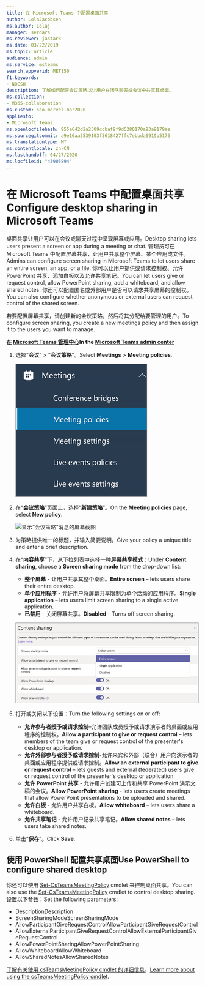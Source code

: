 ```yaml
---
title: 在 Microsoft Teams 中配置桌面共享
author: LolaJacobsen
ms.author: Lolaj
manager: serdars
ms.reviewer: jastark
ms.date: 03/22/2019
ms.topic: article
audience: admin
ms.service: msteams
search.appverid: MET150
f1.keywords:
- NOCSH
description: 了解如何配置会议策略以让用户在团队聊天或会议中共享其桌面。
ms.collection:
- M365-collaboration
ms.custom: seo-marvel-mar2020
appliesto:
- Microsoft Teams
ms.openlocfilehash: 955a642d2a2309ccbaf9f9d6280170a93a9179ae
ms.sourcegitcommit: a9e16aa3539103f3618427ffc7ebbda6919b5176
ms.translationtype: MT
ms.contentlocale: zh-CN
ms.lasthandoff: 04/27/2020
ms.locfileid: "43905894"
---
```

<a name="configure-desktop-sharing-in-microsoft-teams"></a><span data-ttu-id="6d6e8-103">在 Microsoft Teams 中配置桌面共享</span><span class="sxs-lookup"><span data-stu-id="6d6e8-103">Configure desktop sharing in Microsoft Teams</span></span>
============================================

<span data-ttu-id="6d6e8-104">桌面共享让用户可以在会议或聊天过程中呈现屏幕或应用。</span><span class="sxs-lookup"><span data-stu-id="6d6e8-104">Desktop sharing lets users present a screen or app during a meeting or chat.</span></span> <span data-ttu-id="6d6e8-105">管理员可在 Microsoft Teams 中配置屏幕共享，让用户共享整个屏幕、某个应用或文件。</span><span class="sxs-lookup"><span data-stu-id="6d6e8-105">Admins can configure screen sharing in Microsoft Teams to let users share an entire screen, an app, or a file.</span></span> <span data-ttu-id="6d6e8-106">你可以让用户提供或请求控制权、允许 PowerPoint 共享、添加白板以及允许共享笔记。</span><span class="sxs-lookup"><span data-stu-id="6d6e8-106">You can let users give or request control, allow PowerPoint sharing, add a whiteboard, and allow shared notes.</span></span> <span data-ttu-id="6d6e8-107">你还可以配置匿名或外部用户是否可以请求共享屏幕的控制权。</span><span class="sxs-lookup"><span data-stu-id="6d6e8-107">You can also configure whether anonymous or external users can request control of the shared screen.</span></span>

<span data-ttu-id="6d6e8-108">若要配置屏幕共享，请创建新的会议策略，然后将其分配给要管理的用户。</span><span class="sxs-lookup"><span data-stu-id="6d6e8-108">To configure screen sharing, you create a new meetings policy and then assign it to the users you want to manage.</span></span>

<span data-ttu-id="6d6e8-109">**在 [Microsoft Teams 管理中心](https://admin.teams.microsoft.com/)**</span><span class="sxs-lookup"><span data-stu-id="6d6e8-109">**In the [Microsoft Teams admin center](https://admin.teams.microsoft.com/)**</span></span>

1. <span data-ttu-id="6d6e8-110">选择“**会议**” > “**会议策略**”。</span><span class="sxs-lookup"><span data-stu-id="6d6e8-110">Select **Meetings** > **Meeting policies**.</span></span>

    ![显示已选中“会议策略”的屏幕截图](media/configure-desktop-sharing-image1.png)

2. <span data-ttu-id="6d6e8-112">在“**会议策略**”页面上，选择“**新建策略**”。</span><span class="sxs-lookup"><span data-stu-id="6d6e8-112">On the **Meeting policies** page, select **New policy**.</span></span>

    ![显示“会议策略”消息的屏幕截图](media/configure-desktop-sharing-image2.png)

3. <span data-ttu-id="6d6e8-114">为策略提供唯一的标题，并输入简要说明。</span><span class="sxs-lookup"><span data-stu-id="6d6e8-114">Give your policy a unique title and enter a brief description.</span></span>

4. <span data-ttu-id="6d6e8-115">在“**内容共享**”下，从下拉列表中选择一种**屏幕共享模式**：</span><span class="sxs-lookup"><span data-stu-id="6d6e8-115">Under **Content sharing**, choose a **Screen sharing mode** from the drop-down list:</span></span>

   - <span data-ttu-id="6d6e8-116">**整个屏幕** - 让用户共享其整个桌面。</span><span class="sxs-lookup"><span data-stu-id="6d6e8-116">**Entire screen** – lets users share their entire desktop.</span></span>
   - <span data-ttu-id="6d6e8-117">**单个应用程序** - 允许用户将屏幕共享限制为单个活动的应用程序。</span><span class="sxs-lookup"><span data-stu-id="6d6e8-117">**Single application** – lets users limit screen sharing to a single active application.</span></span>
   - <span data-ttu-id="6d6e8-118">**已禁用** - 关闭屏幕共享。</span><span class="sxs-lookup"><span data-stu-id="6d6e8-118">**Disabled** – Turns off screen sharing.</span></span>

    ![显示共享模式选项的屏幕截图](media/configure-desktop-sharing-image3.png)

5. <span data-ttu-id="6d6e8-120">打开或关闭以下设置：</span><span class="sxs-lookup"><span data-stu-id="6d6e8-120">Turn the following settings on or off:</span></span>

    - <span data-ttu-id="6d6e8-121">**允许参与者授予或请求控制**–允许团队成员授予或请求演示者的桌面或应用程序的控制权。</span><span class="sxs-lookup"><span data-stu-id="6d6e8-121">**Allow a participant to give or request control** – lets members of the team give or request control of the presenter's desktop or application.</span></span>
    - <span data-ttu-id="6d6e8-122">**允许外部参与者授予或请求控制**-允许来宾和外部（联合）用户向演示者的桌面或应用程序提供或请求控制。</span><span class="sxs-lookup"><span data-stu-id="6d6e8-122">**Allow an external participant to give or request control** – lets guests and external (federated) users give or request control of the presenter's desktop or application.</span></span>
    - <span data-ttu-id="6d6e8-123">**允许 PowerPoint 共享** - 允许用户创建可上传和共享 PowerPoint 演示文稿的会议。</span><span class="sxs-lookup"><span data-stu-id="6d6e8-123">**Allow PowerPoint sharing** - lets users create meetings that allow PowerPoint presentations to be uploaded and shared.</span></span>
    - <span data-ttu-id="6d6e8-124">**允许白板** - 允许用户共享白板。</span><span class="sxs-lookup"><span data-stu-id="6d6e8-124">**Allow whiteboard** – lets users share a whiteboard.</span></span>
    - <span data-ttu-id="6d6e8-125">**允许共享笔记** - 允许用户记录共享笔记。</span><span class="sxs-lookup"><span data-stu-id="6d6e8-125">**Allow shared notes** – lets users take shared notes.</span></span>

6. <span data-ttu-id="6d6e8-126">单击“**保存**”。</span><span class="sxs-lookup"><span data-stu-id="6d6e8-126">Click **Save**.</span></span>

## <a name="use-powershell-to-configure-shared-desktop"></a><span data-ttu-id="6d6e8-127">使用 PowerShell 配置共享桌面</span><span class="sxs-lookup"><span data-stu-id="6d6e8-127">Use PowerShell to configure shared desktop</span></span>

<span data-ttu-id="6d6e8-128">你还可以使用 [Set-CsTeamsMeetingPolicy](https://docs.microsoft.com/powershell/module/skype/set-csteamsmeetingpolicy?view=skype-ps) cmdlet 来控制桌面共享。</span><span class="sxs-lookup"><span data-stu-id="6d6e8-128">You can also use the [Set-CsTeamsMeetingPolicy](https://docs.microsoft.com/powershell/module/skype/set-csteamsmeetingpolicy?view=skype-ps) cmdlet to control desktop sharing.</span></span> <span data-ttu-id="6d6e8-129">设置以下参数：</span><span class="sxs-lookup"><span data-stu-id="6d6e8-129">Set the following parameters:</span></span>

- <span data-ttu-id="6d6e8-130">Description</span><span class="sxs-lookup"><span data-stu-id="6d6e8-130">Description</span></span>
- <span data-ttu-id="6d6e8-131">ScreenSharingMode</span><span class="sxs-lookup"><span data-stu-id="6d6e8-131">ScreenSharingMode</span></span>
- <span data-ttu-id="6d6e8-132">AllowParticipantGiveRequestControl</span><span class="sxs-lookup"><span data-stu-id="6d6e8-132">AllowParticipantGiveRequestControl</span></span>
- <span data-ttu-id="6d6e8-133">AllowExternalParticipantGiveRequestControl</span><span class="sxs-lookup"><span data-stu-id="6d6e8-133">AllowExternalParticipantGiveRequestControl</span></span>
- <span data-ttu-id="6d6e8-134">AllowPowerPointSharing</span><span class="sxs-lookup"><span data-stu-id="6d6e8-134">AllowPowerPointSharing</span></span>
- <span data-ttu-id="6d6e8-135">AllowWhiteboard</span><span class="sxs-lookup"><span data-stu-id="6d6e8-135">AllowWhiteboard</span></span>
- <span data-ttu-id="6d6e8-136">AllowSharedNotes</span><span class="sxs-lookup"><span data-stu-id="6d6e8-136">AllowSharedNotes</span></span>

<span data-ttu-id="6d6e8-137">[了解有关使用 csTeamsMeetingPolicy cmdlet 的详细信息](https://docs.microsoft.com/powershell/module/skype/set-csteamsmeetingpolicy?view=skype-ps)。</span><span class="sxs-lookup"><span data-stu-id="6d6e8-137">[Learn more about using the csTeamsMeetingPolicy cmdlet](https://docs.microsoft.com/powershell/module/skype/set-csteamsmeetingpolicy?view=skype-ps).</span></span>

